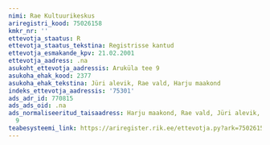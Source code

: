 ```yaml
---
nimi: Rae Kultuurikeskus
ariregistri_kood: 75026158
kmkr_nr: ''
ettevotja_staatus: R
ettevotja_staatus_tekstina: Registrisse kantud
ettevotja_esmakande_kpv: 21.02.2001
ettevotja_aadress: .na
asukoht_ettevotja_aadressis: Aruküla tee 9
asukoha_ehak_kood: 2377
asukoha_ehak_tekstina: Jüri alevik, Rae vald, Harju maakond
indeks_ettevotja_aadressis: '75301'
ads_adr_id: 770815
ads_ads_oid: .na
ads_normaliseeritud_taisaadress: Harju maakond, Rae vald, Jüri alevik, Aruküla tee
  9
teabesysteemi_link: https://ariregister.rik.ee/ettevotja.py?ark=75026158&ref=rekvisiidid
---
```

